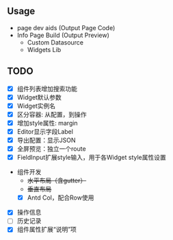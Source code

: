 ## Usage

- page dev aids (Output Page Code)
- Info Page Build (Output Preview)
  - Custom Datasource
  - Widgets Lib

## TODO

- [x] 组件列表增加搜索功能
- [x] Widget默认参数
- [x] Widget实例名
- [x] 区分容器: 从配置，到操作
- [x] 增加style属性: margin
- [x] Editor显示字段Label
- [x] 导出配置：显示JSON
- [x] 全屏预览：独立一个route
- [x] FieldInput扩展style输入，用于各Widget style属性设置
- 组件开发
    - ~~水平布局（含gutter）~~
    - ~~垂直布局~~
    - [x] Antd Col，配合Row使用
- [x] 操作信息
- [ ] 历史记录
- [x] 组件属性扩展“说明”项